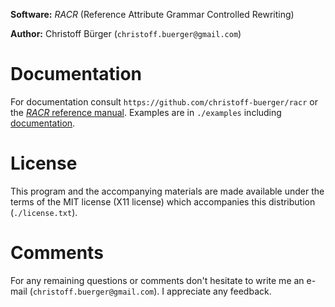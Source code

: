 **Software:** _RACR_ (Reference Attribute Grammar Controlled Rewriting)

**Author:** Christoff Bürger (`christoff.buerger@gmail.com`)

# Documentation

For documentation consult `https://github.com/christoff-buerger/racr` or the
[_RACR_ reference manual](documentation/contents.md). Examples are in `./examples` including [documentation](examples/examples-overview.md).

# License

This program and the accompanying materials are made available under the
terms of the MIT license (X11 license) which accompanies this distribution
(`./license.txt`).

# Comments

For any remaining questions or comments don't hesitate to write me an e-mail
(`christoff.buerger@gmail.com`). I appreciate any feedback.

